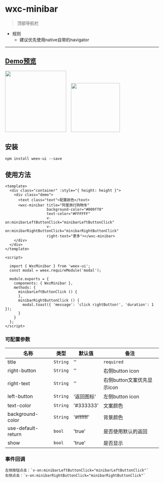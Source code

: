# wxc-minibar 

> 顶部导航栏

- 规则
  - 建议优先使用native自带的navigator
     
-----

## [Demo预览](https://h5.m.taobao.com/trip/wxc-minibar/index.html?_wx_tpl=https%3A%2F%2Fh5.m.taobao.com%2Ftrip%2Fwxc-minibar%2Fdemo%2Findex.native-min.js)
<img src="https://img.alicdn.com/tfs/TB1bhPySpXXXXa4XFXXXXXXXXXX-750-1334.png" width="200"/>&nbsp;&nbsp;&nbsp;&nbsp;<img src="http://gtms03.alicdn.com/tfs/TB1EJY_SpXXXXcmXpXXXXXXXXXX-200-200.png" width="160"/>

## 安装

```
npm install weex-ui --save
```

## 使用方法

```
<template>
  <div class="container" :style="{ height: height }">
    <div class="demo">
      <text class="text">配置颜色</text>
      <wxc-minibar title="阿里旅行购物车"
                   background-color="#009ff0"
                   text-color="#FFFFFF"
                   v-on:minibarLeftButtonClick="minibarLeftButtonClick"
                   v-on:minibarRightButtonClick="minibarRightButtonClick"
                   right-text="更多"></wxc-minibar>
    </div>
  </div>
</template>

<script>

  import { WxcMinibar } from 'weex-ui';
  const modal = weex.requireModule('modal');

  module.exports = {
    components: { WxcMinibar },
    methods: {
      minibarLeftButtonClick () {
      },
      minibarRightButtonClick () {
        modal.toast({ 'message': 'click rightButton!', 'duration': 1 });
      }
    }
  };
</script>
```

### 可配置参数

| 名称      | 类型     | 默认值   | 备注  |
|-------------|------------|--------|-----|
| title | `String` | '' | `required` |
| right-button | `String` | '' | 右侧button icon |
| right-text | `String` | '' | 右侧button文案优先显示icon |
| left-button | `String` | '返回图标' |  左侧button icon |
| text-color | `String` | '#333333' | 文案颜色 |
| background-color | `String` | '#ffffff' | 背景颜色 |
| use-default-return | `bool` | 'true' | 是否使用默认的返回 |
| show | `bool` | 'true' | 是否显示 |


### 事件回调

```
左侧按钮点击：`v-on:minibarLeftButtonClick="minibarLeftButtonClick"`
右侧点击：`v-on:minibarRightButtonClick="minibarRightButtonClick"`
```

